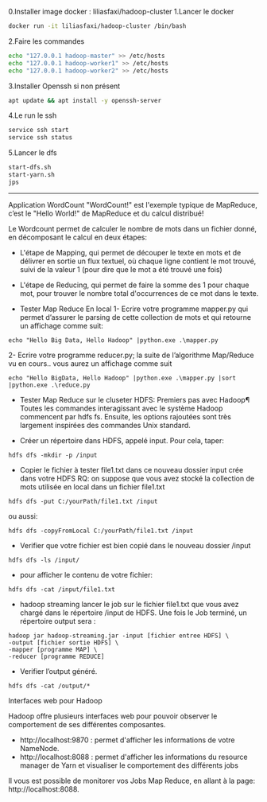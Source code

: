 0.Installer image docker : liliasfaxi/hadoop-cluster
1.Lancer le docker 
```bash
docker run -it liliasfaxi/hadoop-cluster /bin/bash
```
2.Faire les commandes
```bash
echo "127.0.0.1 hadoop-master" >> /etc/hosts
echo "127.0.0.1 hadoop-worker1" >> /etc/hosts
echo "127.0.0.1 hadoop-worker2" >> /etc/hosts
```
3.Installer Openssh si non présent
```bash
apt update && apt install -y openssh-server
```
4.Le run le ssh
```bash
service ssh start
service ssh status
```
5.Lancer le dfs
```bash
start-dfs.sh
start-yarn.sh
jps
```

---
Application WordCount
"WordCount!" est l'exemple typique de MapReduce, c’est le "Hello World!" de MapReduce et
du calcul distribué!

Le Wordcount permet de calculer le nombre de mots dans un fichier donné, en décomposant le calcul en deux étapes:

- L'étape de Mapping, qui permet de découper le texte en mots et de délivrer en sortie un flux textuel, où chaque ligne contient le mot trouvé, suivi de la valeur 1 (pour dire que le mot a été trouvé une fois)

- L'étape de Reducing, qui permet de faire la somme des 1 pour chaque mot, pour trouver le nombre total d'occurrences de ce mot dans le texte.

* Tester Map Reduce En local
1- Ecrire votre programme mapper.py qui permet d’assurer le parsing de cette collection
de mots et qui retourne un affichage comme suit:
```
echo "Hello Big Data, Hello Hadoop" |python.exe .\mapper.py
```
2- Ecrire votre programme reducer.py; la suite de l’algorithme Map/Reduce vu en cours..
vous aurez un affichage comme suit
```
echo "Hello BigData, Hello Hadoop" |python.exe .\mapper.py |sort |python.exe .\reduce.py
```
* Tester Map Reduce sur le cluseter HDFS:
Premiers pas avec Hadoop¶
Toutes les commandes interagissant avec le système Hadoop commencent par hdfs fs.
Ensuite, les options rajoutées sont très largement inspirées des commandes Unix
standard.
- Créer un répertoire dans HDFS, appelé input. Pour cela, taper:
```
hdfs dfs -mkdir -p /input
```
- Copier le fichier à tester file1.txt dans ce nouveau dossier input crée dans votre HDFS
RQ: on suppose que vous avez stocké la collection de mots utilisée en local dans un fichier file1.txt
```
hdfs dfs -put C:/yourPath/file1.txt /input
```
ou aussi:
```
hdfs dfs -copyFromLocal C:/yourPath/file1.txt /input
```
- Verifier que votre fichier est bien copié dans le nouveau dossier /input
```
hdfs dfs -ls /input/
```
- pour afficher le contenu de votre fichier:
```
hdfs dfs -cat /input/file1.txt
```
- hadoop streaming
lancer le job sur le fichier file1.txt que vous avez chargé dans le répertoire /input de
HDFS. Une fois le Job terminé, un répertoire output sera :
```
hadoop jar hadoop-streaming.jar -input [fichier entree HDFS] \
-output [fichier sortie HDFS] \
-mapper [programme MAP] \
-reducer [programme REDUCE]
```

- Verifier l’output généré.
```
hdfs dfs -cat /output/*
```

Interfaces web pour Hadoop

Hadoop offre plusieurs interfaces web pour pouvoir observer le comportement de ses
différentes composantes.
- http://localhost:9870 : permet d'afficher les informations de votre NameNode.
- http://localhost:8088 : permet d'afficher les informations du resource manager de Yarn et visualiser le comportement des différents jobs

Il vous est possible de monitorer vos Jobs Map Reduce, en allant à la
page: http://localhost:8088.
